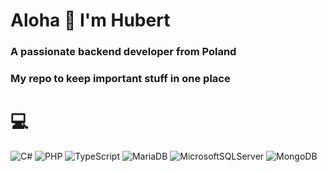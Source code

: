 
<h1 align="left">Aloha 🤙 I'm Hubert</h1>
<h3 align="left">A passionate backend developer from Poland</h3>
<h3 align="left">My repo to keep important stuff in one place </h3>

# 💻
![C#](https://img.shields.io/badge/c%23-%23239120.svg?style=for-the-badge&logo=c-sharp&logoColor=white) ![PHP](https://img.shields.io/badge/php-%23777BB4.svg?style=for-the-badge&logo=php&logoColor=white) ![TypeScript](https://img.shields.io/badge/typescript-%23007ACC.svg?style=for-the-badge&logo=typescript&logoColor=white) ![MariaDB](https://img.shields.io/badge/MariaDB-003545?style=for-the-badge&logo=mariadb&logoColor=white) ![MicrosoftSQLServer](https://img.shields.io/badge/Microsoft%20SQL%20Sever-CC2927?style=for-the-badge&logo=microsoft%20sql%20server&logoColor=white) ![MongoDB](https://img.shields.io/badge/MongoDB-%234ea94b.svg?style=for-the-badge&logo=mongodb&logoColor=white)

<!---
HPieniazek/HPieniazek is a ✨ special ✨ repository because its `README.md` (this file) appears on your GitHub profile.
You can click the Preview link to take a look at your changes.
--->
